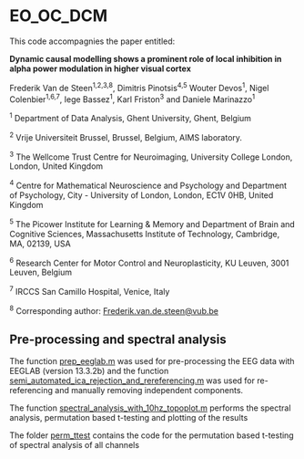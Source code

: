 # EO_OC_DCM
This code accompagnies the paper entitled:

**Dynamic causal modelling shows a prominent role of local inhibition in alpha power modulation in higher visual cortex**

Frederik Van de Steen<sup>1,2,3,8</sup>, Dimitris Pinotsis<sup>4,5</sup> Wouter Devos<sup>1</sup>, Nigel Colenbier<sup>1,6,7</sup>, Iege Bassez<sup>1</sup>, Karl Friston<sup>3</sup> and Daniele Marinazzo<sup>1</sup>

<sup>1</sup> Department of Data Analysis, Ghent University, Ghent, Belgium

<sup>2</sup> Vrije Universiteit Brussel, Brussel, Belgium, AIMS laboratory. 

<sup>3</sup> The Wellcome Trust Centre for Neuroimaging, University College London, London, United Kingdom

<sup>4</sup> Centre for Mathematical Neuroscience and Psychology and Department of Psychology, City - University of London, London, EC1V 0HB, United Kingdom

<sup>5</sup> The Picower Institute for Learning & Memory and Department of Brain and Cognitive Sciences, Massachusetts Institute of Technology, Cambridge, MA, 02139, USA

<sup>6</sup> Research Center for Motor Control and Neuroplasticity, KU Leuven, 3001 Leuven, Belgium

<sup>7</sup> IRCCS San Camillo Hospital, Venice, Italy

<sup>8</sup> Corresponding author: Frederik.van.de.steen@vub.be

 


## Pre-processing and spectral analysis
The function [prep_eeglab.m](https://github.com/Frederikvdsteen/EO_OC_DCM/tree/main/prep_eeglab.m) was used for pre-processing the EEG data with EEGLAB (version 13.3.2b)
and the function [semi_automated_ica_rejection_and_rereferencing.m](https://github.com/Frederikvdsteen/EO_OC_DCM/tree/main/semi_automated_ica_rejection_and_rereferencing.m) was used for re-referencing and manually removing independent components.

The function [spectral_analysis_with_10hz_topoplot.m](https://github.com/Frederikvdsteen/EO_OC_DCM/blob/main/spectral_analysis_with_10hz_topoplot.m) performs the spectral analysis, permutation based t-testing and plotting of the results

The folder [perm_ttest](https://github.com/Frederikvdsteen/EO_OC_DCM/tree/main/perm_ttest) contains the code for the 
permutation based t-testing of spectral analysis of all channels



